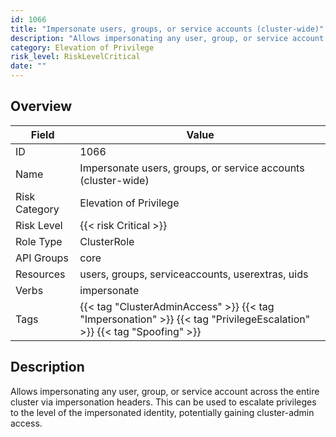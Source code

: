 ```yaml
---
id: 1066
title: "Impersonate users, groups, or service accounts (cluster-wide)"
description: "Allows impersonating any user, group, or service account across the entire cluster via impersonation headers. This can be used to escalate privileges to the level of the impersonated identity, potentially gaining cluster-admin access."
category: Elevation of Privilege
risk_level: RiskLevelCritical
date: ""
---
```


## Overview

| Field         | Value                                                                                                                 |
| ------------- | --------------------------------------------------------------------------------------------------------------------- |
| ID            | 1066                                                                                                                  |
| Name          | Impersonate users, groups, or service accounts (cluster-wide)                                                         |
| Risk Category | Elevation of Privilege                                                                                                |
| Risk Level    | {{< risk Critical >}}                                                                                                 |
| Role Type     | ClusterRole                                                                                                           |
| API Groups    | core                                                                                                                  |
| Resources     | users, groups, serviceaccounts, userextras, uids                                                                      |
| Verbs         | impersonate                                                                                                           |
| Tags          | {{< tag "ClusterAdminAccess" >}} {{< tag "Impersonation" >}} {{< tag "PrivilegeEscalation" >}} {{< tag "Spoofing" >}} |

## Description

Allows impersonating any user, group, or service account across the entire cluster via impersonation headers. This can be used to escalate privileges to the level of the impersonated identity, potentially gaining cluster-admin access.
